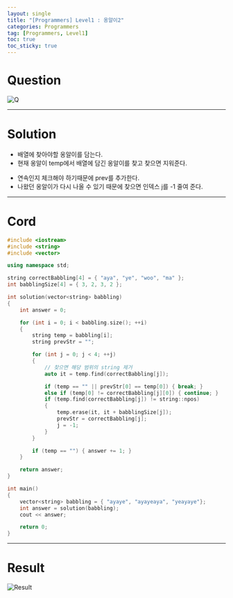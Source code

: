 ```yaml
---
layout: single
title: "[Programmers] Level1 : 옹알이2"
categories: Programmers
tag: [Programmers, Level1]
toc: true
toc_sticky: true
---
```


# Question
![Q](https://user-images.githubusercontent.com/97664446/214549757-7ffc2fa2-15cb-4e41-a9e3-148654d71674.PNG)

***

# Solution
- 배열에 찾아야할 옹알이를 담는다.
- 현재 옹알이 temp에서 배열에 담긴 옹알이를 찾고 찾으면 지워준다.
+ 연속인지 체크해야 하기때문에 prev를 추가한다.
+ 나왔던 옹알이가 다시 나올 수 있기 때문에 찾으면 인덱스 j를 -1 줄여 준다.

***

# Cord
```c++
#include <iostream>
#include <string>
#include <vector>

using namespace std;

string correctBabbling[4] = { "aya", "ye", "woo", "ma" };
int babblingSize[4] = { 3, 2, 3, 2 };

int solution(vector<string> babbling)
{
    int answer = 0;

    for (int i = 0; i < babbling.size(); ++i)
    {
        string temp = babbling[i];
        string prevStr = "";

        for (int j = 0; j < 4; ++j)
        {
            // 찾으면 해당 범위의 string 제거
            auto it = temp.find(correctBabbling[j]);

            if (temp == "" || prevStr[0] == temp[0]) { break; }
            else if (temp[0] != correctBabbling[j][0]) { continue; }
            if (temp.find(correctBabbling[j]) != string::npos)
            {
                temp.erase(it, it + babblingSize[j]);
                prevStr = correctBabbling[j];
                j = -1;
            }
        }

        if (temp == "") { answer += 1; }
    }

    return answer;
}

int main()
{
    vector<string> babbling = { "ayaye", "ayayeaya", "yeayaye"};
    int answer = solution(babbling);
    cout << answer;

    return 0;
}
```

***

# Result
![Result](https://user-images.githubusercontent.com/97664446/214549831-29feaf03-df22-4284-9988-ac0f49daa666.PNG)
